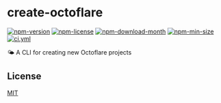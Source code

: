 <!----- BEGIN GHOST DOCS HEADER ----->

# create-octoflare


<!----- BEGIN GHOST DOCS BADGES ----->
<a href="https://npmjs.com/package/create-octoflare"><img src="https://img.shields.io/npm/v/create-octoflare" alt="npm-version" /></a> <a href="https://npmjs.com/package/create-octoflare"><img src="https://img.shields.io/npm/l/create-octoflare" alt="npm-license" /></a> <a href="https://npmjs.com/package/create-octoflare"><img src="https://img.shields.io/npm/dm/create-octoflare" alt="npm-download-month" /></a> <a href="https://npmjs.com/package/create-octoflare"><img src="https://img.shields.io/bundlephobia/min/create-octoflare" alt="npm-min-size" /></a> <a href="https://github.com/jill64/octoflare/actions/workflows/ci.yml"><img src="https://github.com/jill64/octoflare/actions/workflows/ci.yml/badge.svg" alt="ci.yml" /></a>
<!----- END GHOST DOCS BADGES ----->


🌤️ A CLI for creating new Octoflare projects

<!----- END GHOST DOCS HEADER ----->

<!----- BEGIN GHOST DOCS FOOTER ----->

## License

[MIT](LICENSE)

<!----- END GHOST DOCS FOOTER ----->
